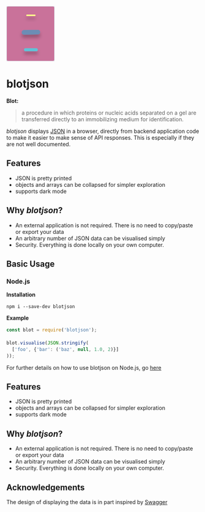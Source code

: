 ![Alt text](./logo_light.svg) 
# blotjson

**Blot:**
> a procedure in which proteins or nucleic acids separated on a gel are transferred directly to an immobilizing medium for identification.


*blotjson* displays [JSON](https://www.json.org/json-en.html) in a browser, directly from backend application code to make it easier to make sense of API responses. This is especially if they are not well documented.

## Features
* JSON is pretty printed
* objects and arrays can be collapsed for simpler exploration
* supports dark mode

## Why *blotjson*?
* An external application is not required. There is no need to copy/paste or export your data
* An arbitrary number of JSON data can be visualised simply
* Security. Everything is done locally on your own computer.

## Basic Usage

### Node.js
**Installation**
```
npm i --save-dev blotjson
```
**Example**
```js
const blot = require('blotjson');

blot.visualise(JSON.stringify(
  ['foo', {'bar': ('baz', null, 1.0, 2)}]
));
```

For further details on how to use blotjson on Node.js, go [here](./src/lang/nodejs/README.md)

## Features
* JSON is pretty printed
* objects and arrays can be collapsed for simpler exploration
* supports dark mode

## Why *blotjson*?
* An external application is not required. There is no need to copy/paste or export your data
* An arbitrary number of JSON data can be visualised simply
* Security. Everything is done locally on your own computer.

## Acknowledgements

The design of displaying the data is in part inspired by [Swagger](https://swagger.io)
